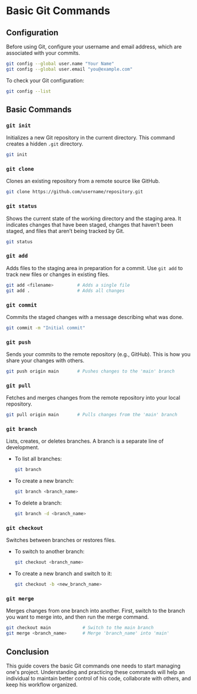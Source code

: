 


# Basic Git Commands


## Configuration
Before using Git, configure your username and email address, which are associated with your commits.

```bash
git config --global user.name "Your Name"
git config --global user.email "you@example.com"
```

To check your Git configuration:

```bash
git config --list
```


## Basic Commands

### `git init`
Initializes a new Git repository in the current directory. This command creates a hidden `.git` directory.

```bash
git init
```

### `git clone`
Clones an existing repository from a remote source like GitHub.

```bash
git clone https://github.com/username/repository.git
```

### `git status`
Shows the current state of the working directory and the staging area. It indicates changes that have been staged, changes that haven’t been staged, and files that aren’t being tracked by Git.

```bash
git status
```

### `git add`
Adds files to the staging area in preparation for a commit. Use `git add` to track new files or changes in existing files.

```bash
git add <filename>         # Adds a single file
git add .                  # Adds all changes
```

### `git commit`
Commits the staged changes with a message describing what was done.

```bash
git commit -m "Initial commit"
```

### `git push`
Sends your commits to the remote repository (e.g., GitHub). This is how you share your changes with others.

```bash
git push origin main       # Pushes changes to the 'main' branch
```

### `git pull`
Fetches and merges changes from the remote repository into your local repository.

```bash
git pull origin main       # Pulls changes from the 'main' branch
```

### `git branch`
Lists, creates, or deletes branches. A branch is a separate line of development.

- To list all branches:
  ```bash
  git branch
  ```

- To create a new branch:
  ```bash
  git branch <branch_name>
  ```

- To delete a branch:
  ```bash
  git branch -d <branch_name>
  ```

### `git checkout`
Switches between branches or restores files. 

- To switch to another branch:
  ```bash
  git checkout <branch_name>
  ```

- To create a new branch and switch to it:
  ```bash
  git checkout -b <new_branch_name>
  ```

### `git merge`
Merges changes from one branch into another. First, switch to the branch you want to merge into, and then run the merge command.

```bash
git checkout main            # Switch to the main branch
git merge <branch_name>      # Merge 'branch_name' into 'main'
```

## Conclusion
This guide covers the basic Git commands one needs to start managing one's project. Understanding and practicing these commands will help an individual to  maintain better control of his code, collaborate with others, and keep his workflow organized.




